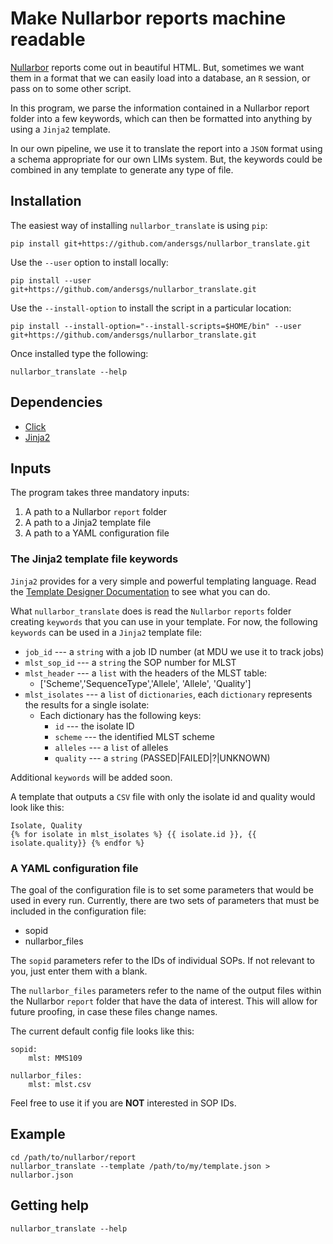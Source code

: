 # Make Nullarbor reports machine readable

[Nullarbor](https://github.com/tseemann/nullarbor) reports come out in beautiful HTML.
But, sometimes we want them in a format that we can easily load into a database,
an `R` session, or pass on to some other script.

In this program, we parse the information contained in a Nullarbor report
folder into a few keywords, which can then be formatted into anything by using
a `Jinja2` template.

In our own pipeline, we use it to translate the report into a `JSON` format
using a schema appropriate for our own LIMs system. But, the keywords could
be combined in any template to generate any type of file.

## Installation

The easiest way of installing `nullarbor_translate` is using `pip`:

`pip install git+https://github.com/andersgs/nullarbor_translate.git`

Use the `--user` option to install locally:

`pip install --user git+https://github.com/andersgs/nullarbor_translate.git`

Use the `--install-option` to install the script in a particular location:

`pip install --install-option="--install-scripts=$HOME/bin" --user git+https://github.com/andersgs/nullarbor_translate.git`

Once installed type the following:

`nullarbor_translate --help`

## Dependencies

* [Click](http://click.pocoo.org/5/)
* [Jinja2](http://jinja.pocoo.org/docs/dev/)

## Inputs

The program takes three mandatory inputs:

1. A path to a Nullarbor `report` folder
2. A path to a Jinja2 template file
3. A path to a YAML configuration file

### The Jinja2 template file keywords

`Jinja2` provides for a very simple and powerful templating language. Read the
[Template Designer Documentation](http://jinja.pocoo.org/docs/dev/templates/) to
see what you can do.

What `nullarbor_translate` does is read the `Nullarbor` `reports` folder creating
`keywords` that you can use in your template. For now, the following `keywords`
can be used in a `Jinja2` template file:

* `job_id` --- a `string` with a job ID number (at MDU we use it to track jobs)
* `mlst_sop_id` --- a `string` the SOP number for MLST
* `mlst_header` --- a `list` with the headers of the MLST table:
    - ['Scheme','SequenceType','Allele', 'Allele', 'Quality']
* `mlst_isolates` --- a `list` of `dictionaries`, each `dictionary` represents
    the results for a single isolate:
    - Each dictionary has the following keys:
        * `id` --- the isolate ID
        * `scheme` --- the identified MLST scheme
        * `alleles` --- a `list` of alleles
        * `quality` --- a `string` (PASSED|FAILED|?|UNKNOWN)

Additional `keywords` will be added soon.

A template that outputs a `CSV` file with only the isolate id and quality would
look like this:

```
Isolate, Quality
{% for isolate in mlst_isolates %} {{ isolate.id }}, {{ isolate.quality}} {% endfor %}
```
### A YAML configuration file

The goal of the configuration file is to set some parameters that would be used
in every run. Currently, there are two sets of parameters that must be included
in the configuration file:

* sopid
* nullarbor_files

The `sopid` parameters refer to the IDs of individual SOPs. If not relevant to
you, just enter them with a blank.

The `nullarbor_files` parameters refer to the name of the output files within
the Nullarbor `report` folder that have the data of interest. This will allow
for future proofing, in case these files change names.

The current default config file looks like this:

```
sopid:
    mlst: MMS109

nullarbor_files:
    mlst: mlst.csv
```
Feel free to use it if you are **NOT** interested in SOP IDs.

## Example

```
cd /path/to/nullarbor/report
nullarbor_translate --template /path/to/my/template.json > nullarbor.json
```

## Getting help

```
nullarbor_translate --help
```
